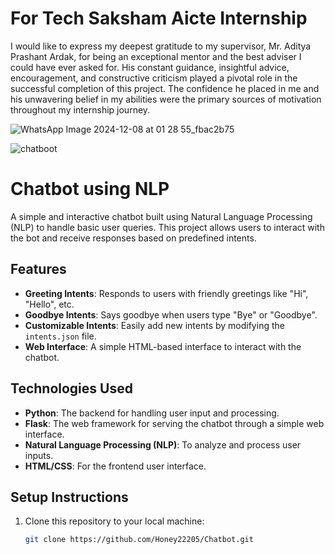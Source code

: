 
# For Tech Saksham Aicte Internship

I would like to express my deepest gratitude to my supervisor, Mr. Aditya Prashant Ardak,
for being an exceptional mentor and the best adviser I could have ever asked for. His constant
guidance, insightful advice, encouragement, and constructive criticism played a pivotal role in the
successful completion of this project. The confidence he placed in me and his unwavering belief
in my abilities were the primary sources of motivation throughout my internship journey.



![WhatsApp Image 2024-12-08 at 01 28 55_fbac2b75](https://github.com/user-attachments/assets/a96d0de2-6b2f-45a1-824f-ed1f27e21e86)

![chatboot](https://github.com/user-attachments/assets/28d4ccb9-bf67-4ef1-a89a-38e5c854457d)

# Chatbot using NLP

A simple and interactive chatbot built using Natural Language Processing (NLP) to handle basic user queries. This project allows users to interact with the bot and receive responses based on predefined intents.

## Features

- **Greeting Intents**: Responds to users with friendly greetings like "Hi", "Hello", etc.
- **Goodbye Intents**: Says goodbye when users type "Bye" or "Goodbye".
- **Customizable Intents**: Easily add new intents by modifying the `intents.json` file.
- **Web Interface**: A simple HTML-based interface to interact with the chatbot.

## Technologies Used

- **Python**: The backend for handling user input and processing.
- **Flask**: The web framework for serving the chatbot through a simple web interface.
- **Natural Language Processing (NLP)**: To analyze and process user inputs.
- **HTML/CSS**: For the frontend user interface.
  
## Setup Instructions

1. Clone this repository to your local machine:
   ```bash
   git clone https://github.com/Honey22205/Chatbot.git
